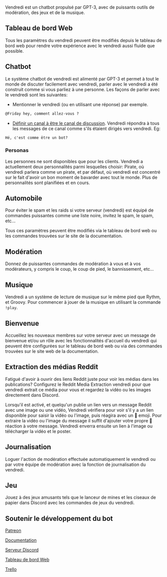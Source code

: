 Vendredi est un chatbot propulsé par GPT-3, avec de puissants outils de modération, des jeux et de la musique.

## Tableau de bord Web

Tous les paramètres du vendredi peuvent être modifiés depuis le tableau de bord web pour rendre votre expérience avec le vendredi aussi fluide que possible.

## Chatbot

Le système chatbot de vendredi est alimenté par GPT-3 et permet à tout le monde de discuter facilement avec vendredi, parler avec le vendredi a été construit comme si vous parliez à une personne. Les façons de parler avec le vendredi sont les suivantes:

- Mentionner le vendredi (ou en utilisant une réponse) par exemple.

```md
@Friday hey, comment allez-vous ?
```

- [Définir un canal à être le canal de discussion](/commands/moderation/#chatchannel). Vendredi répondra à tous les messages de ce canal comme s'ils étaient dirigés vers vendredi. Eg:

```md
Hé, c'est comme être un bot?
```

### Personas

Les personnes ne sont disponibles que pour les clients. Vendredi a actuellement deux personnalités parmi lesquelles choisir: Pirate, où vendredi parlera comme un pirate, et par défaut, où vendredi est concentré sur le fait d'avoir un bon moment de bavarder avec tout le monde. Plus de personnalités sont planifiées et en cours.

## Automobile

Pour éviter le spam et les raids si votre serveur (vendredi) est équipé de commandes puissantes comme une liste noire, invitez le spam, le spam, etc...

Tous ces paramètres peuvent être modifiés via le tableau de bord web ou les commandes trouvées sur le site de la documentation.

## Modération

Donnez de puissantes commandes de modération à vous et à vos modérateurs, y compris le coup, le coup de pied, le bannissement, etc...

## Musique

Vendredi a un système de lecture de musique sur le même pied que Rythm, et Groovy. Pour commencer à jouer de la musique en utilisant la commande `!play`.

## Bienvenue

Accueillez les nouveaux membres sur votre serveur avec un message de bienvenue et/ou un rôle avec les fonctionnalités d'accueil du vendredi qui peuvent être configurées sur le tableau de bord web ou via des commandes trouvées sur le site web de la documentation.

## Extraction des médias Reddit

Fatigué d'avoir à ouvrir des liens Reddit juste pour voir les médias dans les publications? Configurez le Reddit Media Extraction vendredi pour que vendredi extrait ce média pour vous et regardez la vidéo ou les images directement dans Discord.

Lorsqu'il est activé, et quelqu'un publie un lien vers un message Reddit avec une image ou une vidéo, Vendredi vérifiera pour voir s'il y a un lien disponible pour saisir la vidéo ou l'image, puis réagira avec un 🔗 emoji. Pour extraire la vidéo ou l'image du message il suffit d'ajouter votre propre 🔗 réaction à votre message. Vendredi enverra ensuite un lien à l'image ou télécharger la vidéo et le poster.

## Journalisation

Loguer l'action de modération effectuée automatiquement le vendredi ou par votre équipe de modération avec la fonction de journalisation du vendredi.

## Jeu

Jouez à des jeux amusants tels que le lanceur de mines et les ciseaux de papier dans Discord avec les commandes de jeux du vendredi.

## Soutenir le développement du bot

[Patreon](https://www.patreon.com/join/fridaybot)

[Documentation](https://docs.friday-bot.com/)

[Serveur Discord](https://discord.com/invite/NTRuFjU)

[Tableau de bord Web](https://friday-bot.com/)

[Trello](https://trello.com/b/SCI2mZzR/friday-bot)